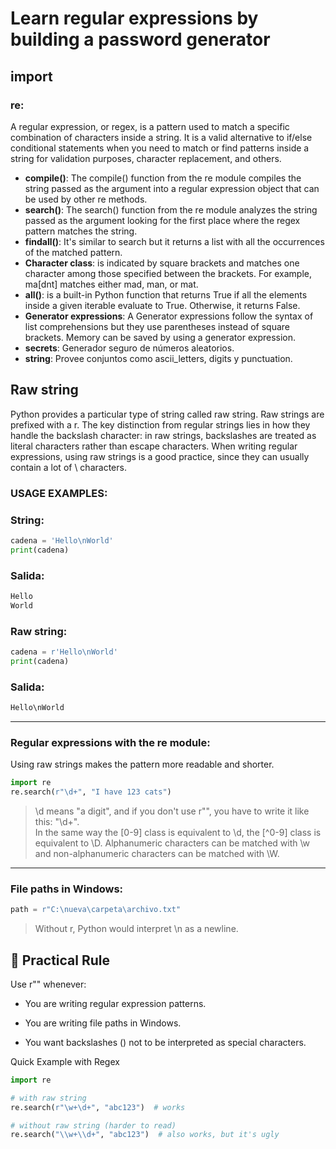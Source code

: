 # Learn regular expressions by building a password generator

## import

### re: 
A regular expression, or regex, is a pattern used to match a specific combination of characters inside a string. It is a valid alternative to if/else conditional statements when you need to match or find patterns inside a string for validation purposes, character replacement, and others.  

- **compile()**: The compile() function from the re module compiles the string passed as the argument into a regular expression object that can be used by other re methods.
- **search()**: The search() function from the re module analyzes the string passed as the argument looking for the first place where the regex pattern matches the string.
- **findall()**: It's similar to search but it returns a list with all the occurrences of the matched pattern.
- **Character class**: is indicated by square brackets and matches one character among those specified between the brackets. For example, ma[dnt] matches either mad, man, or mat.
- **all()**: is a built-in Python function that returns True if all the elements inside a given iterable evaluate to True. Otherwise, it returns False.
- **Generator expressions**: A Generator expressions follow the syntax of list comprehensions but they use parentheses instead of square brackets. Memory can be saved by using a generator expression.
- **secrets**: Generador seguro de números aleatorios.
- **string**: Provee conjuntos como ascii_letters, digits y punctuation.


## Raw string
Python provides a particular type of string called raw string. Raw strings are prefixed with a r. The key distinction from regular strings lies in how they handle the backslash character: in raw strings, backslashes are treated as literal characters rather than escape characters. When writing regular expressions, using raw strings is a good practice, since they can usually contain a lot of \ characters.   


### USAGE EXAMPLES: 

### String:
```python
cadena = 'Hello\nWorld'
print(cadena)
```

### Salida:
```python
Hello
World
```

### Raw string:
```python
cadena = r'Hello\nWorld'
print(cadena)
```

### Salida:
```python
Hello\nWorld
```   

---

### Regular expressions with the re module:  

Using raw strings makes the pattern more readable and shorter.  

```python
import re
re.search(r"\d+", "I have 123 cats")
```  

> \d means "a digit", and if you don't use r"", you have to write it like this: "\\d+".  
In the same way the [0-9] class is equivalent to \d, the [^0-9] class is equivalent to \D. Alphanumeric characters can be matched with \w and non-alphanumeric characters can be matched with \W.  


---

### File paths in Windows:

```python
path = r"C:\nueva\carpeta\archivo.txt"
```  
> Without r, Python would interpret \n as a newline.  


## 📌 Practical Rule  

Use r"" whenever:

- You are writing regular expression patterns.

- You are writing file paths in Windows.

- You want backslashes (\) not to be interpreted as special characters.


Quick Example with Regex

```python
import re

# with raw string
re.search(r"\w+\d+", "abc123")  # works

# without raw string (harder to read)
re.search("\\w+\\d+", "abc123")  # also works, but it's ugly
```  
